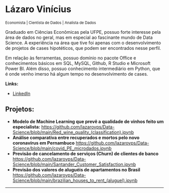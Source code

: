 # Lázaro Vinícius
<sub>Economista | Cientista de Dados | Analista de Dados</sub>

Graduado em Ciências Econômicas pela UFPE, possuo forte interesse pela área de dados no geral, mas em especial ao fascinante mundo de Data Science. A experiência na área que tive foi apenas com o desenvolvimento de projetos de cases hipotéticos, que podem ser encontrados nesse perfil.

Em relação às ferramentas, possuo domínio no pacote Office e conhecimentos básicos em SQL, MySQL, Github, R Studio e Microsoft Power BI. Além disso, possuo conhecimento intermediário em Python, que é onde venho imerso há algum tempo no desenvolvimento de cases.


**Links:**
* [LinkedIn](https://www.linkedin.com/in/lazaro-vinicius/)


## Projetos:


* **Modelo de Machine Learning que prevê a qualidade de vinhos feito um especialista:** https://github.com/lazarovps/Data-Science/blob/main/Red_wine_quality_(classification).ipynb
* **Análise comparativa entre recuperados e mortos pelo novo coronavírus em Pernambuco** https://github.com/lazarovps/Data-Science/blob/main/covid_PE_microdados.ipynb
* **Previsão de cancelamento de serviços (Churn) de clientes de banco** https://github.com/lazarovps/Data-Science/blob/main/Santander_Customer_Satisfaction.ipynb
* **Previsão dos valores de aluguéis de apartamentos no Brasil** https://github.com/lazarovps/Data-Science/blob/main/brazilian_houses_to_rent_(aluguel).ipynb
---

